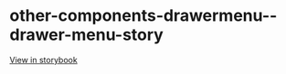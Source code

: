 # other-components-drawermenu--drawer-menu-story

[View in storybook](https://raw.githack.com/Independent-Digital-News-and-Media-Ltd/indy-branch-review/PR-7742-sb/index.html?path=/story/other-components-drawermenu--drawer-menu-story)